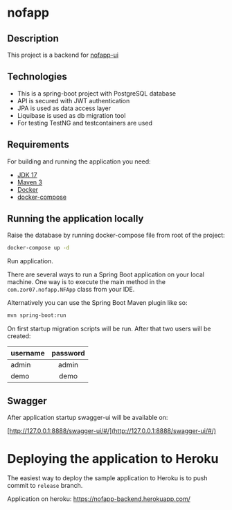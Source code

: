 # nofapp

## Description
This project is a backend for [nofapp-ui](https://github.com/zor07/nofapp-ui)

## Technologies
* This is a spring-boot project with PostgreSQL database
* API is secured with JWT authentication
* JPA is used as data access layer
* Liquibase is used as db migration tool
* For testing TestNG and testcontainers are used

## Requirements
For building and running the application you need:
* [JDK 17](https://www.oracle.com/java/technologies/javase/jdk17-archive-downloads.html)
* [Maven 3](https://maven.apache.org/)
* [Docker](https://www.docker.com/)
* [docker-compose](https://docs.docker.com/compose/gettingstarted/)

## Running the application locally

Raise the database by running docker-compose file from root of the project:

```bash
docker-compose up -d
```

Run application.

There are several ways to run a Spring Boot application on your local machine. 
One way is to execute the main method in the `com.zor07.nofapp.NFApp` class from your IDE.

Alternatively you can use the Spring Boot Maven plugin like so:

```bash
mvn spring-boot:run
```

On first startup migration scripts will be run. After that two users will be created: 

| username | password | 
|----------|:--------:|
| admin    |  admin   | 
| demo     |   demo   | 

## Swagger

After application startup swagger-ui will be available on:

 [http://127.0.0.1:8888/swagger-ui/#/](http://127.0.0.1:8888/swagger-ui/#/)

# Deploying the application to Heroku
The easiest way to deploy the sample application to Heroku is to push commit to `release` branch. 

Application on heroku: https://nofapp-backend.herokuapp.com/
